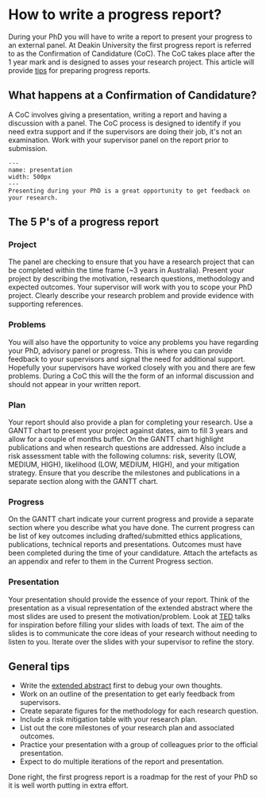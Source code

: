 # How to write a progress report?

During your PhD you will have to write a report to present your progress to an external panel. At Deakin University the first progress report is referred to as the Confirmation of Candidature (CoC). The CoC takes place after the 1 year mark and is designed to asses your research project. This article will provide [tips](#general-tips) for preparing progress reports. 

## What happens at a Confirmation of Candidature?

A CoC involves giving a presentation, writing a report and having a discussion with a panel. The CoC process is designed to identify if you need extra support and if the supervisors are doing their job, it's not an examination. Work with your supervisor panel on the report prior to submission. 

```{figure} ./figures/presentation.svg
---
name: presentation
width: 500px
---
Presenting during your PhD is a great opportunity to get feedback on your research.
```

## The 5 P's of a progress report

### Project

The panel are checking to ensure that you have a research project that can be completed within the time frame (~3 years in Australia). Present your project by describing the motivation, research questions, methodology and expected outcomes. Your supervisor will work with you to scope your PhD project. Clearly describe your research problem and provide evidence with supporting references. 

### Problems

You will also have the opportunity to voice any problems you have regarding your PhD, advisory panel or progress. This is where you can provide feedback to your supervisors and signal the need for additional support. Hopefully your supervisors have worked closely with you and there are few problems. During a CoC this will the the form of an informal discussion and should not appear in your written report. 

### Plan

Your report should also provide a plan for completing your research. Use a GANTT chart to present your project against dates, aim to fill 3 years and allow for a couple of months buffer. On the GANTT chart highlight publications and when research questions are addressed. Also include a risk assessment table with the following columns: risk, severity (LOW, MEDIUM, HIGH), likelihood (LOW, MEDIUM, HIGH), and your mitigation strategy. Ensure that you describe the milestones and publications in a separate section along with the GANTT chart.  

### Progress

On the GANTT chart indicate your current progress and provide a separate section where you describe what you have done. The current progress can be list of key outcomes including drafted/submitted ethics applications, publications, technical reports and presentations. Outcomes must have been completed during the time of your candidature. Attach the artefacts as an appendix and refer to them in the Current Progress section. 

### Presentation

Your presentation should provide the essence of your report. Think of the presentation as a visual representation of the extended abstract where the most slides are used to present the motivation/problem. Look at [TED](https://www.youtube.com/user/TEDtalksDirector) talks for inspiration before filling your slides with loads of text. The aim of the slides is to communicate the core ideas of your research without needing to listen to you. Iterate over the slides with your supervisor to refine the story. 

## General tips

* Write the [extended abstract](./how-to-write-an-extended-abstract) first to debug your own thoughts. 
* Work on an outline of the presentation to get early feedback from supervisors.
* Create separate figures for the methodology for each research question.  
* Include a risk mitigation table with your research plan. 
* List out the core milestones of your research plan and associated outcomes. 
* Practice your presentation with a group of colleagues prior to the official presentation. 
* Expect to do multiple iterations of the report and presentation. 

Done right, the first progress report is a roadmap for the rest of your PhD so it is well worth putting in extra effort. 




